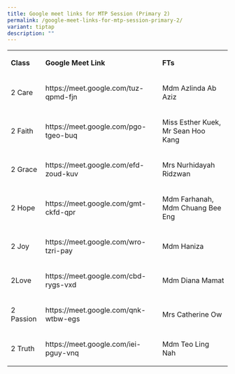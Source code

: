 ```yaml
---
title: Google meet links for MTP Session (Primary 2)
permalink: /google-meet-links-for-mtp-session-primary-2/
variant: tiptap
description: ""
---
```

<table style="minWidth: 75px">
<colgroup>
<col>
<col>
<col>
</colgroup>
<tbody>
<tr>
<td rowspan="1" colspan="1">
<p><strong>Class</strong>
</p>
</td>
<td rowspan="1" colspan="1">
<p><strong>Google Meet Link&nbsp;</strong>
</p>
</td>
<td rowspan="1" colspan="1">
<p><strong>FTs</strong>
</p>
</td>
</tr>
<tr>
<td rowspan="1" colspan="1">
<p>2 Care</p>
</td>
<td rowspan="1" colspan="1">
<p><a rel="noopener noreferrer nofollow" target="_blank">https://meet.google.com/tuz-qpmd-fjn</a>
</p>
</td>
<td rowspan="1" colspan="1">
<p>Mdm Azlinda Ab Aziz</p>
</td>
</tr>
<tr>
<td rowspan="1" colspan="1">
<p>2 Faith</p>
</td>
<td rowspan="1" colspan="1">
<p><a rel="noopener noreferrer nofollow" target="_blank">https://meet.google.com/pgo-tgeo-buq</a>
</p>
</td>
<td rowspan="1" colspan="1">
<p>Miss Esther Kuek, Mr Sean Hoo Kang</p>
</td>
</tr>
<tr>
<td rowspan="1" colspan="1">
<p>2 Grace</p>
</td>
<td rowspan="1" colspan="1">
<p><a rel="noopener noreferrer nofollow" target="_blank">https://meet.google.com/efd-zoud-kuv</a>
</p>
</td>
<td rowspan="1" colspan="1">
<p>Mrs Nurhidayah Ridzwan</p>
</td>
</tr>
<tr>
<td rowspan="1" colspan="1">
<p>2 Hope</p>
</td>
<td rowspan="1" colspan="1">
<p><a rel="noopener noreferrer nofollow" target="_blank">https://meet.google.com/gmt-ckfd-qpr</a>
</p>
</td>
<td rowspan="1" colspan="1">
<p>Mdm Farhanah, Mdm Chuang Bee Eng</p>
</td>
</tr>
<tr>
<td rowspan="1" colspan="1">
<p>2 Joy</p>
</td>
<td rowspan="1" colspan="1">
<p><a rel="noopener noreferrer nofollow" target="_blank">https://meet.google.com/wro-tzri-pay</a>
</p>
</td>
<td rowspan="1" colspan="1">
<p>Mdm Haniza</p>
</td>
</tr>
<tr>
<td rowspan="1" colspan="1">
<p>2Love</p>
</td>
<td rowspan="1" colspan="1">
<p><a rel="noopener noreferrer nofollow" target="_blank">https://meet.google.com/cbd-rygs-vxd</a>
</p>
</td>
<td rowspan="1" colspan="1">
<p>Mdm Diana Mamat</p>
</td>
</tr>
<tr>
<td rowspan="1" colspan="1">
<p>2 Passion</p>
</td>
<td rowspan="1" colspan="1">
<p><a rel="noopener noreferrer nofollow" target="_blank">https://meet.google.com/qnk-wtbw-egs</a>
</p>
</td>
<td rowspan="1" colspan="1">
<p>Mrs Catherine Ow</p>
</td>
</tr>
<tr>
<td rowspan="1" colspan="1">
<p>2 Truth</p>
</td>
<td rowspan="1" colspan="1">
<p><a rel="noopener noreferrer nofollow" target="_blank">https://meet.google.com/iei-pguy-vnq</a>
</p>
</td>
<td rowspan="1" colspan="1">
<p>Mdm Teo Ling Nah</p>
</td>
</tr>
</tbody>
</table>
<p></p>
